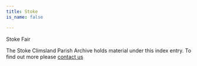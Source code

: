 ```yaml
---
title: Stoke
is_name: false

---
```


Stoke Fair


The Stoke Climsland Parish Archive holds material under this index entry. To find out more please [contact us](/contact/)
